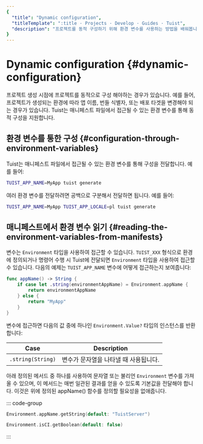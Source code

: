 ```yaml
---
{
  "title": "Dynamic configuration",
  "titleTemplate": ":title · Projects · Develop · Guides · Tuist",
  "description": "프로젝트를 동적 구성하기 위해 환경 변수를 사용하는 방법을 배워봅니다."
}
---
```

# Dynamic configuration {#dynamic-configuration}

프로젝트 생성 시점에 프로젝트를 동적으로 구성 해야하는 경우가 있습니다. 예를 들어, 프로젝트가 생성되는 환경에 따라 앱 이름, 번들 식별자, 또는 배포 타겟을 변경해야 되는 경우가 있습니다. Tuist는 매니페스트 파일에서 접근될 수 있는 환경 변수를 통해 동적 구성을 지원합니다.

## 환경 변수를 통한 구성 {#configuration-through-environment-variables}

Tuist는 매니페스트 파일에서 접근될 수 있는 환경 변수를 통해 구성을 전달합니다. 예를 들어:

```bash
TUIST_APP_NAME=MyApp tuist generate
```

여러 환경 변수를 전달하려면 공백으로 구분해서 전달하면 됩니다. 예를 들어:

```bash
TUIST_APP_NAME=MyApp TUIST_APP_LOCALE=pl tuist generate
```

## 매니페스트에서 환경 변수 읽기 {#reading-the-environment-variables-from-manifests}

변수는 <LocalizedLink href="/references/project-description/enums/environment">`Environment`</LocalizedLink> 타입을 사용하여 접근할 수 있습니다. `TUIST_XXX` 형식으로 환경에 정의되거나 명령어 수행 시 Tuist에 전달되면 `Environment` 타입을 사용하여 접근할 수 있습니다. 다음의 예제는 `TUIST_APP_NAME` 변수에 어떻게 접근하는지 보여줍니다:

```swift
func appName() -> String {
    if case let .string(environmentAppName) = Environment.appName {
        return environmentAppName
    } else {
        return "MyApp"
    }
}
```

변수에 접근하면 다음의 값 중에 하나인 `Environment.Value?` 타입의 인스턴스를 반환합니다:

| Case              | Description                           |
| ----------------- | ------------------------------------- |
| `.string(String)` | 변수가 문자열을 나타낼 때 사용됩니다. |

아래 정의된 메서드 중 하나를 사용하여 문자열 또는 불리언 `Environment` 변수를 가져올 수 있으며, 이 메서드는 매번 일관된 결과를 얻을 수 있도록 기본값을 전달해야 합니다. 이것은 위에 정의된 appName() 함수를 정의할 필요성을 없애줍니다.

::: code-group

```swift [String]
Environment.appName.getString(default: "TuistServer")
```

```swift [Boolean]
Environment.isCI.getBoolean(default: false)
```

:::
